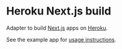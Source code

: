 # Heroku Next.js build

Adapter to build [Next.js](https://github.com/zeit/next.js) apps on [Heroku](https://www.heroku.com).

See the example app for [usage instructions](https://github.com/mars/heroku-nextjs).
